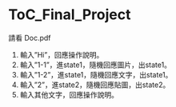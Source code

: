 # ToC_Final_Project
請看 Doc.pdf

1.	輸入”Hi”，回應操作說明。
2.	輸入”1-1”，進state1，隨機回應圖片，出state1。
3.	輸入”1-2”，進state1，隨機回應文字，出state1。
4.	輸入”2”，進state2，隨機回應貼圖，出state2。
5.	輸入其他文字，回應操作說明。

